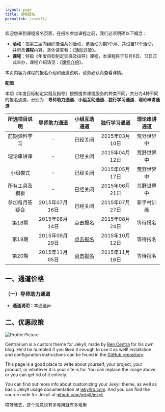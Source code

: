 ```yaml
---
layout: page
title: 课程报名
permalink: /enroll/
---
```


欢迎您来到课程报名页面，在报名参加课程之前，我们必须明确以下概念：

- **活动**：指第三届向组织揩油系列活动，该活动为期1个月、共设置17个活动，并包含**课程**内容，具体请查看：《[活动详情](http://nianmubiao.com/activity/)》。
- **课程**：特指《年度目标制定实操及指导》课程，本课程将于12月6日、13日正式举办，课程介绍请见：《[课程介绍](http://nianmubiao.com/lesson/)》。

本页内容为课程的报名介绍和通道说明，请务必认真查看详情。

**配图**

本期《年度目标制定实践及指导》按照提供课程服务的种类不同，共分为4种不同的报名通道，分别为：**导师助力通道**、**小组互助通道**、**独行学习通道**、**理论串讲通道**

|      所选项目说明    |       导师助力通道      |      小组互助通道      |        独行学习通道       |  理论串讲通道    |
|:-------------------:|:---------------------:|:--------------------:| :----------------------:| :-------------:|
| 前期资料学习         |-                      | 已经关闭         |2015年03月10日|荒野世界中|
| 理论串讲课           |-                      | 已经关闭         |2015年04月12日|荒野世界中|
| 小组模式            |-                      | 已经关闭         |2015年05月17日|荒野世界中|
| 所有工具及模板       |-                      | 已经关闭         |2015年06月21日|荒野世界中|
| 参加每月答疑会       |2015年07月16日| 已经关闭|2015年07月27日|新手村训练|
| 第18期|2015年08月14日|[点击报名](http://www.mikecrm.com/f.php?t=oOVg1K)|2015年08月24日|等待报名|
| 第19期|2015年09月29日|[点击报名](http://www.mikecrm.com/f.php?t=0UjrBx)|2015年10月12日|等待报名|
| 第20期|2015年11月05日|[点击报名](http://www.mikecrm.com/f.php?t=zt8BzY)|2015年11月16日|等待报名|

## 一、通道价格

### （一）导师助力通道

- **通道说明**：本通道jin

## 二、优惠政策




<img src="{{ site.baseurl }}/assets/profile-placeholder.gif" title="Profile Picture" class="profile">

Centrarium is a custom theme for Jekyll, made by [Ben Centra][bencentra] for his own blog. He'd be humbled if you liked it enough to use it as well! Installation and configuration instructions can be found in the [GitHub repository](https://github.com/bencentra/centrarium).

This page is a good place to write about yourself, your project, your product, or whatever it is your site is for. You can replace the image above, or you can get rid of it entirely. 

You can find out more info about customizing your Jekyll theme, as well as basic Jekyll usage documentation at [jekyllrb.com](http://jekyllrb.com/). And you can find the source code for Jekyll at [github.com/jekyll/jekyll](https://github.com/jekyll/jekyll)

[centrarium]: https://github.com/bencentra/centrarium
[bencentra]: http://bencentra.com
[jekyll]: https://github.com/jekyll/jekyll


哎呀我去，这个玩意说有多难用就有多难用
